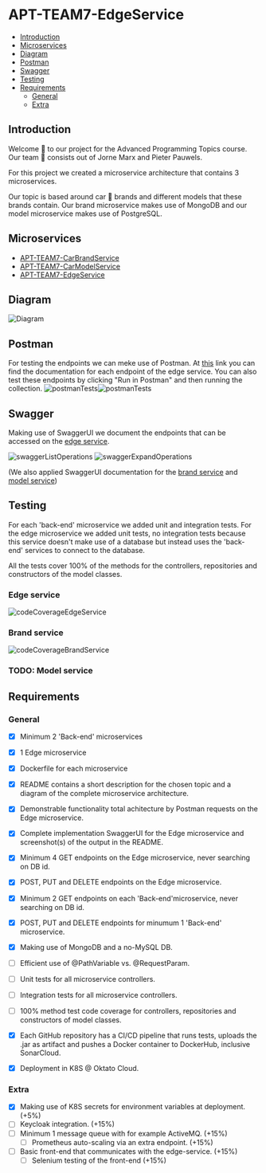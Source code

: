 # APT-TEAM7-EdgeService

- [Introduction](#introduction)
- [Microservices](#microservices)
- [Diagram](#diagram)
- [Postman](#postman)
- [Swagger](#swagger)
- [Testing](#testing)
- [Requirements](#requirements)
  - [General](#general)
  - [Extra](#extra)

## Introduction
Welcome :wave: to our project for the Advanced Programming Topics course. Our team :busts_in_silhouette: consists out of Jorne Marx and Pieter Pauwels.

For this project we created a microservice architecture that contains 3 microservices. 

Our topic is based around car :car: brands and different models that these brands contain. Our brand microservice makes use of MongoDB and our model microservice makes use of PostgreSQL.

## Microservices
- [APT-TEAM7-CarBrandService](https://github.com/PauwelsPieter/APT-TEAM7-CarBrandService)
- [APT-TEAM7-CarModelService](https://github.com/PauwelsPieter/APT-TEAM7-CarModelService)
- [APT-TEAM7-EdgeService](https://github.com/PauwelsPieter/APT-TEAM7-EdgeService)

## Diagram
![Diagram](https://lh3.googleusercontent.com/pw/AM-JKLVjswOS8cmJrVqrTHQtwmH7cOhYZGM5oOIQhRAr0dQtmSZPvYT7X_c-Gqx_rTuVhU9i7KwxmK3_E8OAycx9hPbjBCUUhb8d35fNzZ9RVP4ifcYdB_zinbaekQ31yFqZK1oSU4RUCkgWBWr-K2pzNXpj=w1019-h937-no?authuser=0)

## Postman
For testing the endpoints we can meke use of Postman. At [this](https://documenter.getpostman.com/view/18957198/UVRHiPPz) link you can find the documentation for each endpoint of the edge service. You can also test these endpoints by clicking "Run in Postman" and then running the collection.
![postmanTests]()![postmanTests](https://user-images.githubusercontent.com/57799581/147872942-e54c77a4-ae2b-4570-84ca-a946e91a3f70.png)


## Swagger
Making use of SwaggerUI we document the endpoints that can be accessed on the [edge service](https://edge-service-server-pauwelspieter.cloud.okteto.net/swagger-ui.html).

![swaggerListOperations](https://user-images.githubusercontent.com/57799581/147872073-c86860ca-485c-4f71-8bfd-7b0461efcc66.png)
![swaggerExpandOperations](https://user-images.githubusercontent.com/57799581/147872329-c4a0f6fd-4523-4e43-8f75-01937cb81ffc.png)

(We also applied SwaggerUI documentation for the [brand service](https://brand-service-server-pauwelspieter.cloud.okteto.net/swagger-ui.html) and [model service](https://model-service-server-pauwelspieter.cloud.okteto.net/swagger-ui.html))

## Testing
For each 'back-end' microservice we added unit and integration tests. For the edge microservice we added unit tests, no integration tests because this service doesn't make use of a database but instead uses the 'back-end' services to connect to the database.

All the tests cover 100% of the methods for the controllers, repositories and constructors of the model classes.
### Edge service
![codeCoverageEdgeService](https://user-images.githubusercontent.com/57799581/147872444-cfdecfc1-41b8-43bd-95ab-b5b52a38b543.PNG)

### Brand service
![codeCoverageBrandService](https://user-images.githubusercontent.com/57799581/147872448-1f8f088d-c7de-4206-b28f-d441f302166e.PNG)

### TODO: Model service

## Requirements
### General
- [x] Minimum 2 'Back-end' microservices
- [x] 1 Edge microservice
- [x] Dockerfile for each microservice
- [x] README contains a short description for the chosen topic and a diagram of the complete microservice architecture.
- [x] Demonstrable functionality total achitecture by Postman requests on the Edge microservice.
- [x] Complete implementation SwaggerUI for the Edge microservice and screenshot(s) of the output in the README.

- [x] Minimum 4 GET endpoints on the Edge microservice, never searching on DB id.
- [x] POST, PUT and DELETE endpoints on the Edge microservice.
- [x] Minimum 2 GET endpoints on each 'Back-end'microservice, never searching on DB id.
- [x] POST, PUT and DELETE endpoints for minumum 1 'Back-end' microservice.
- [x] Making use of MongoDB and a no-MySQL DB.
- [ ] Efficient use of @PathVariable vs. @RequestParam.

- [ ] Unit tests for all microservice controllers.
- [ ] Integration tests for all microservice controllers.
- [ ] 100% method test code coverage for controllers, repositories and constructors of model classes.

- [x] Each GitHub repository has a CI/CD pipeline that runs tests, uploads the .jar as artifact and pushes a Docker container to DockerHub, inclusive SonarCloud.
- [x] Deployment in K8S @ Oktato Cloud.
### Extra
- [x] Making use of K8S secrets for environment variables at deployment. (+5%)
- [ ] Keycloak integration. (+15%)
- [ ] Minimum 1 message queue with for example ActiveMQ. (+15%)
  - [ ] Prometheus auto-scaling via an extra endpoint. (+15%) 
- [ ] Basic front-end that communicates with the edge-service. (+15%)
  - [ ] Selenium testing of the front-end (+15%)
